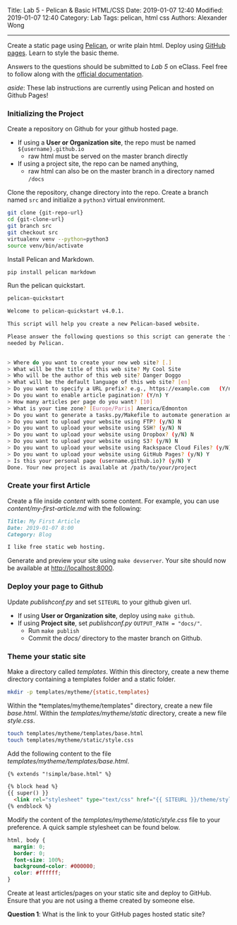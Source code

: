 Title: Lab 5 - Pelican & Basic HTML/CSS
Date: 2019-01-07 12:40
Modified: 2019-01-07 12:40
Category: Lab
Tags: pelican, html css
Authors: Alexander Wong

----

Create a static page using [Pelican](https://blog.getpelican.com/), or write plain html. Deploy using [GitHub pages](https://pages.github.com/). Learn to style the basic theme.

Answers to the questions should be submitted to *Lab 5* on eClass. Feel free to follow along with the [official documentation](https://docs.getpelican.com/en/stable/quickstart.html).

*aside*: These lab instructions are currently using Pelican and hosted on Github Pages!

### Initializing the Project

Create a repository on Github for your github hosted page.

* If using a **User or Organization site**, the repo must be named `${username}.github.io`
    * raw html must be served on the master branch directly
* If using a project site, the repo can be named anything,
    * raw html can also be on the master branch in a directory named `/docs`


Clone the repository, change directory into the repo. Create a branch named `src` and initialize a `python3` virtual environment.

```bash
git clone {git-repo-url}
cd {git-clone-url}
git branch src
git checkout src
virtualenv venv --python=python3
source venv/bin/activate
```

Install Pelican and Markdown.

```bash
pip install pelican markdown
```

Run the pelican quickstart.

```bash
pelican-quickstart

Welcome to pelican-quickstart v4.0.1.

This script will help you create a new Pelican-based website.

Please answer the following questions so this script can generate the files
needed by Pelican.

    
> Where do you want to create your new web site? [.] 
> What will be the title of this web site? My Cool Site
> Who will be the author of this web site? Danger Doggo
> What will be the default language of this web site? [en] 
> Do you want to specify a URL prefix? e.g., https://example.com   (Y/n) n
> Do you want to enable article pagination? (Y/n) Y
> How many articles per page do you want? [10] 
> What is your time zone? [Europe/Paris] America/Edmonton
> Do you want to generate a tasks.py/Makefile to automate generation and publishing? (Y/n) Y
> Do you want to upload your website using FTP? (y/N) N
> Do you want to upload your website using SSH? (y/N) N
> Do you want to upload your website using Dropbox? (y/N) N
> Do you want to upload your website using S3? (y/N) N
> Do you want to upload your website using Rackspace Cloud Files? (y/N) N
> Do you want to upload your website using GitHub Pages? (y/N) Y
> Is this your personal page (username.github.io)? (y/N) Y
Done. Your new project is available at /path/to/your/project
```

### Create your first Article

Create a file inside *content* with some content. For example, you can use *content/my-first-article.md* with the following:

```markdown
Title: My First Article
Date: 2019-01-07 8:00
Category: Blog

I like free static web hosting.
```

Generate and preview your site using `make devserver`. Your site should now be available at [http://localhost:8000](http://localhost:8000).

### Deploy your page to Github

Update *publishconf.py* and set `SITEURL` to your github given url.

* If using **User or Organization site**, deploy using `make github`.
* If using **Project site**, set *publishconf.py* `OUTPUT_PATH = "docs/"`.
    * Run `make publish`
    * Commit the *docs/* directory to the master branch on Github.

### Theme your static site

Make a directory called *templates*. Within this directory, create a new theme directory containing a templates folder and a static folder.

```bash
mkdir -p templates/mytheme/{static,templates}
```

Within the *templates/mytheme/templates" directory, create a new file *base.html*. Within the *templates/mytheme/static* directory, create a new file *style.css*.

```bash
touch templates/mytheme/templates/base.html
touch templates/mytheme/static/style.css
```

Add the following content to the file *templates/mytheme/templates/base.html*.

```html
{% extends "!simple/base.html" %}

{% block head %}
{{ super() }}
  <link rel="stylesheet" type="text/css" href="{{ SITEURL }}/theme/style.css" />
{% endblock %}
```

Modify the content of the *templates/mytheme/static/style.css* file to your preference. A quick sample stylesheet can be found below.

```css
html, body {
  margin: 0;
  border: 0;
  font-size: 100%;
  background-color: #000000;
  color: #ffffff;
}
```

Create at least articles/pages on your static site and deploy to GitHub. Ensure that you are not using a theme created by someone else.

**Question 1**: What is the link to your GitHub pages hosted static site?
